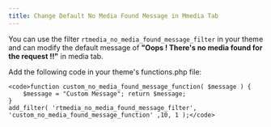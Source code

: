 ```yaml
---
title: Change Default No Media Found Message in Mmedia Tab
---
```


You can use the filter `rtmedia_no_media_found_message_filter` in your theme and can modify the default message of **"Oops ! There's no media found for the request !!"** in media tab.

Add the following code in your theme's functions.php file:

    
    <code>function custom_no_media_found_message_function( $message ) { 
        $message = "Custom Message"; return $message; 
    }
    add_filter( 'rtmedia_no_media_found_message_filter', 'custom_no_media_found_message_function' ,10, 1 );</code>
